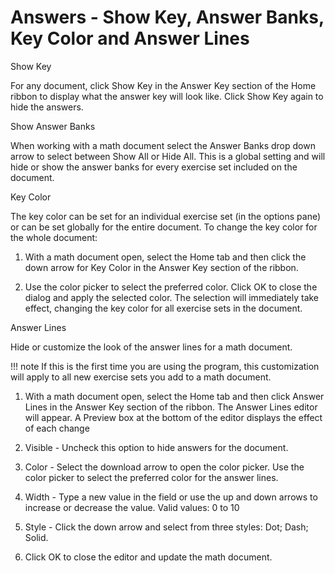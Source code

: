 # Answers - Show Key, Answer Banks, Key Color and Answer Lines

Show Key

For any document, click Show Key in the Answer Key section of the Home ribbon to display what the answer key will look like. Click Show Key again to hide the answers.

Show Answer Banks

When working with a math document select the Answer Banks drop down arrow to select between Show All or Hide All. This is a global setting and will hide or show the answer banks for every exercise set included on the document.

Key Color

The key color can be set for an individual exercise set (in the options pane) or can be set globally for the entire document. To change the key color for the whole document:

1. With a math document open, select the Home tab and then click the down arrow for Key Color in the Answer Key section of the ribbon.

2. Use the color picker to select the preferred color. Click OK to close the dialog and apply the selected color. The selection will immediately take effect, changing the key color for all exercise sets in the document.

Answer Lines

Hide or customize the look of the answer lines for a math document.

!!! note
    If this is the first time you are using the program, this customization will apply to all new exercise sets you add to a math document.

1. With a math document open, select the Home tab and then click Answer Lines in the Answer Key section of the ribbon. The Answer Lines editor will appear. A Preview box at the bottom of the editor displays the effect of each change

2. Visible - Uncheck this option to hide answers for the document.

3. Color - Select the download arrow to open the color picker. Use the color picker to select the preferred color for the answer lines.

4. Width - Type a new value in the field or use the up and down arrows to increase or decrease the value. Valid values: 0 to 10

5. Style - Click the down arrow and select from three styles: Dot; Dash; Solid.

6. Click OK to close the editor and update the math document.
